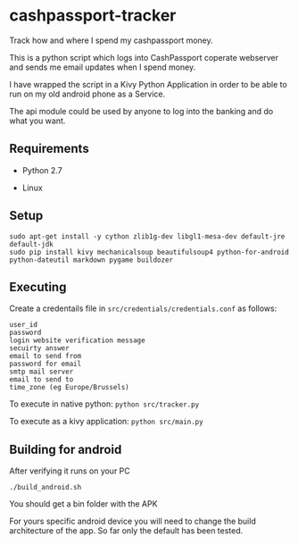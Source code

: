# cashpassport-tracker
Track how and where I spend my cashpassport money.

This is a python script which logs into CashPassport coperate webserver and sends me email updates when I spend money.

I have wrapped the script in a Kivy Python Application in order to be able to run on my old android phone as a Service.

The api module could be used by anyone to log into the banking and do what you want.

## Requirements

- Python 2.7

- Linux

## Setup
```
sudo apt-get install -y cython zlib1g-dev libgl1-mesa-dev default-jre default-jdk
sudo pip install kivy mechanicalsoup beautifulsoup4 python-for-android python-dateutil markdown pygame buildozer
```

## Executing

Create a credentails file in `src/credentials/credentials.conf` as follows:

    user_id
    password
    login website verification message
    secuirty answer
    email to send from
    password for email
    smtp mail server
    email to send to
    time_zone (eg Europe/Brussels)

To execute in native python: `python src/tracker.py`

To execute as a kivy application: `python src/main.py`

## Building for android

After verifying it runs on your PC

`./build_android.sh`

You should get a bin folder with the APK

For yours specific android device you will need to change the build architecture of the app. So far only the default has been tested.
